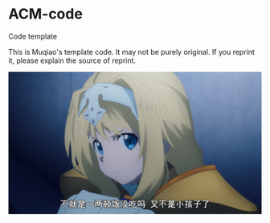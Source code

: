 # ACM-code
Code template


This is Muqiao's template code. It may not be purely original. If you reprint it, please explain the source of reprint.

![Image Text](https://github.com/Mumuqiao/ACM-code/blob/master/Alice.png?raw=true)

 
